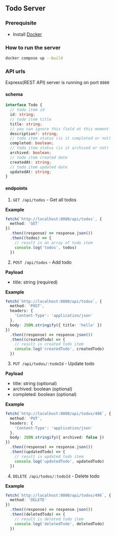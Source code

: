 ## Todo Server

### Prerequisite

- Install [Docker](https://www.docker.com/)

### How to run the server

```bash
docker compose up --build
```

### API urls

Express(REST API) server  is running on port `8080`

#### schema
```typescript
interface Todo {
  // todo item id
  id: string;
  // todo item title
  title: string;
  // you can ignore this field at this moment
  description?: string;
  // todo item status (is it completed or not)
  completed: boolean;
  // todo item status (is it archived or not)
  archived: boolean;
  // todo item created date
  createdAt: string;
  // todo item updated date
  updatedAt: string;
}
```

#### endpoints

1. `GET /api/todos` - Get all todos

**Example**
```typescript
fetch(`http://localhost:8080/api/todos`, {
  method: 'GET'
})
  .then((response) => response.json())
  .then((todos) => {
    // result is an array of todo item
    console.log('todos', todos)
  })
```

2. `POST /api/todos` - Add todo

**Payload**

- title: string (required)

**Example**
```typescript
fetch(`http://localhost:8080/api/todos`, {
  method: 'POST',
  headers: {
    'Content-Type': 'application/json'
  },
  body: JSON.stringify({ title: 'hello' })
})
  .then((response) => response.json())
  .then((createdTodo) => {
    // result is created todo item
    console.log('createdTodo', createdTodo)
  })
```

3. `PUT /api/todos/:todoId` - Update todo

**Payload**

- title: string (optional)
- archived: boolean (optional)
- completed: boolean (optional)

**Example**
```typescript
fetch(`http://localhost:8080/api/todos/496`, {
  method: 'PUT',
  headers: {
    'Content-Type': 'application/json'
  },
  body: JSON.stringify({ archived: false })
})
  .then((response) => response.json())
  .then((updatedTodo) => {
    // result is updated todo item
    console.log('updatedTodo', updatedTodo)
  })
```

4. `DELETE /api/todos/:todoId` - Delete todo

**Example**
```typescript
fetch(`http://localhost:8080/api/todos/496`, {
  method: 'DELETE'
})
  .then((response) => response.json())
  .then((deletedTodo) => {
    // result is deleted todo item
    console.log('deletedTodo', deletedTodo)
  })
```
